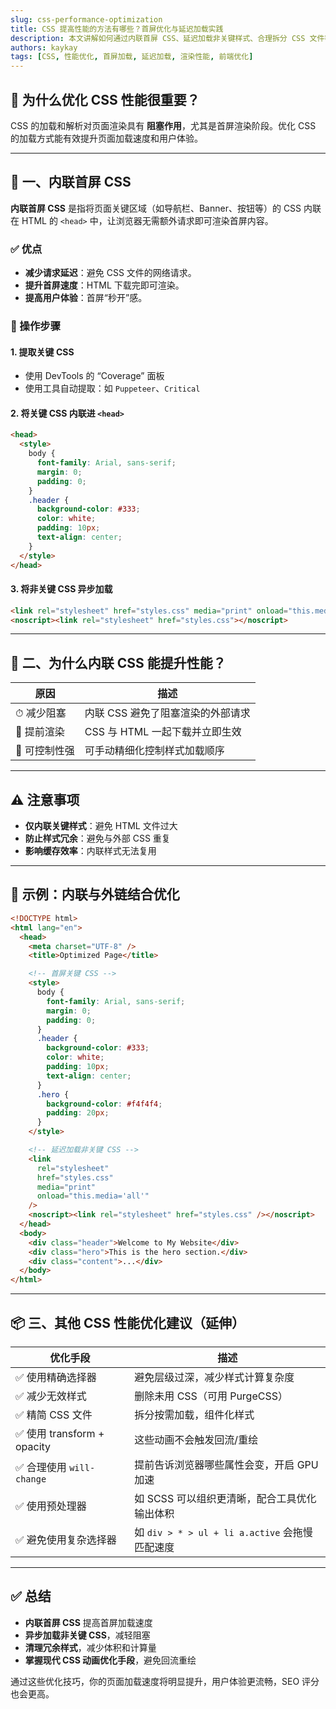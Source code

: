 ```yaml
---
slug: css-performance-optimization
title: CSS 提高性能的方法有哪些？首屏优化与延迟加载实践
description: 本文讲解如何通过内联首屏 CSS、延迟加载非关键样式、合理拆分 CSS 文件等方式优化页面性能，提升首屏加载速度。
authors: kaykay
tags: [CSS, 性能优化, 首屏加载, 延迟加载, 渲染性能, 前端优化]
---
```


## 📌 为什么优化 CSS 性能很重要？

CSS 的加载和解析对页面渲染具有 **阻塞作用**，尤其是首屏渲染阶段。优化 CSS 的加载方式能有效提升页面加载速度和用户体验。

---

## 🚀 一、内联首屏 CSS

**内联首屏 CSS** 是指将页面关键区域（如导航栏、Banner、按钮等）的 CSS 内联在 HTML 的 `<head>` 中，让浏览器无需额外请求即可渲染首屏内容。

### ✅ 优点

- **减少请求延迟**：避免 CSS 文件的网络请求。
- **提升首屏速度**：HTML 下载完即可渲染。
- **提高用户体验**：首屏“秒开”感。

### 🔧 操作步骤

#### 1. 提取关键 CSS

- 使用 DevTools 的 “Coverage” 面板
- 使用工具自动提取：如 `Puppeteer`、`Critical`

#### 2. 将关键 CSS 内联进 `<head>`

```html
<head>
  <style>
    body {
      font-family: Arial, sans-serif;
      margin: 0;
      padding: 0;
    }
    .header {
      background-color: #333;
      color: white;
      padding: 10px;
      text-align: center;
    }
  </style>
</head>
```

#### 3. 将非关键 CSS 异步加载

```html
<link rel="stylesheet" href="styles.css" media="print" onload="this.media='all'">
<noscript><link rel="stylesheet" href="styles.css"></noscript>
```

---

## 🧠 二、为什么内联 CSS 能提升性能？

| 原因       | 描述                   |
| -------- | -------------------- |
| ⏱ 减少阻塞   | 内联 CSS 避免了阻塞渲染的外部请求  |
| 🧠 提前渲染  | CSS 与 HTML 一起下载并立即生效 |
| 🔁 可控制性强 | 可手动精细化控制样式加载顺序       |

---

## ⚠️ 注意事项

* **仅内联关键样式**：避免 HTML 文件过大
* **防止样式冗余**：避免与外部 CSS 重复
* **影响缓存效率**：内联样式无法复用

---

## 🧰 示例：内联与外链结合优化

```html
<!DOCTYPE html>
<html lang="en">
  <head>
    <meta charset="UTF-8" />
    <title>Optimized Page</title>

    <!-- 首屏关键 CSS -->
    <style>
      body {
        font-family: Arial, sans-serif;
        margin: 0;
        padding: 0;
      }
      .header {
        background-color: #333;
        color: white;
        padding: 10px;
        text-align: center;
      }
      .hero {
        background-color: #f4f4f4;
        padding: 20px;
      }
    </style>

    <!-- 延迟加载非关键 CSS -->
    <link
      rel="stylesheet"
      href="styles.css"
      media="print"
      onload="this.media='all'"
    />
    <noscript><link rel="stylesheet" href="styles.css" /></noscript>
  </head>
  <body>
    <div class="header">Welcome to My Website</div>
    <div class="hero">This is the hero section.</div>
    <div class="content">...</div>
  </body>
</html>
```

---

## 📦 三、其他 CSS 性能优化建议（延伸）

| 优化手段                     | 描述                                     |
| ------------------------ | -------------------------------------- |
| ✅ 使用精确选择器                | 避免层级过深，减少样式计算复杂度                       |
| ✅ 减少无效样式                 | 删除未用 CSS（可用 PurgeCSS）                  |
| ✅ 精简 CSS 文件              | 拆分按需加载，组件化样式                           |
| ✅ 使用 transform + opacity | 这些动画不会触发回流/重绘                          |
| ✅ 合理使用 `will-change`     | 提前告诉浏览器哪些属性会变，开启 GPU 加速                |
| ✅ 使用预处理器                 | 如 SCSS 可以组织更清晰，配合工具优化输出体积              |
| ✅ 避免使用复杂选择器              | 如 `div > * > ul + li a.active` 会拖慢匹配速度 |

---

## ✅ 总结

* **内联首屏 CSS** 提高首屏加载速度
* **异步加载非关键 CSS**，减轻阻塞
* **清理冗余样式**，减少体积和计算量
* **掌握现代 CSS 动画优化手段**，避免回流重绘

通过这些优化技巧，你的页面加载速度将明显提升，用户体验更流畅，SEO 评分也会更高。
